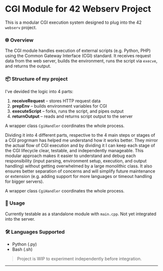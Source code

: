 # CGI Module for 42 Webserv Project

This is a modular CGI execution system designed to plug into the 42 `webserv` project.

### 🌐 Overview

The CGI module handles execution of external scripts (e.g. Python, PHP) using the Common Gateway Interface (CGI) standard. It receives request data from the web server, builds the environment, runs the script via `execve`, and returns the output.

### 📦 Structure of my project

I've devided the logic into 4 parts:

1. **receiveRequest** – stores HTTP request data
2. **prepEnv** – builds environment variables for CGI
3. **executeScript** – forks, runs the script, and pipes output
4. **returnOutput** – reads and returns script output to the server

A wrapper class `CgiHandler` coordinates the whole process.

Dividing it into 4 different parts, respective to the 4 main steps or stages of a CGI progrmam has helped me understand how it works better.
They mirror the actual flow of CGI execution and by dividing it I can keep each stage of the CGI lifecycle clear, testable, and independently manageable.
This modular approach makes it easier to understand and debug each responsibility (input parsing, environment setup, execution, and output handling) without getting overwhelmed by a large monolithic class.
It also ensures better separation of concerns and will simplify future maintenance or extension (e.g. adding support for more languages or timeout handling for bigger servers).

A wrapper class `CgiHandler` coordinates the whole process.

### 🧪 Usage

Currently testable as a standalone module with `main.cpp`. Not yet integrated into the server.

### 🛠 Languages Supported

- Python (.py)
- Bash (.sh)

> Project is WIP to experiment independently before integration.

---
